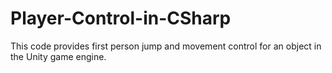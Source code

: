 # Player-Control-in-CSharp
This code provides first person jump and movement control for an object in the Unity game engine.
